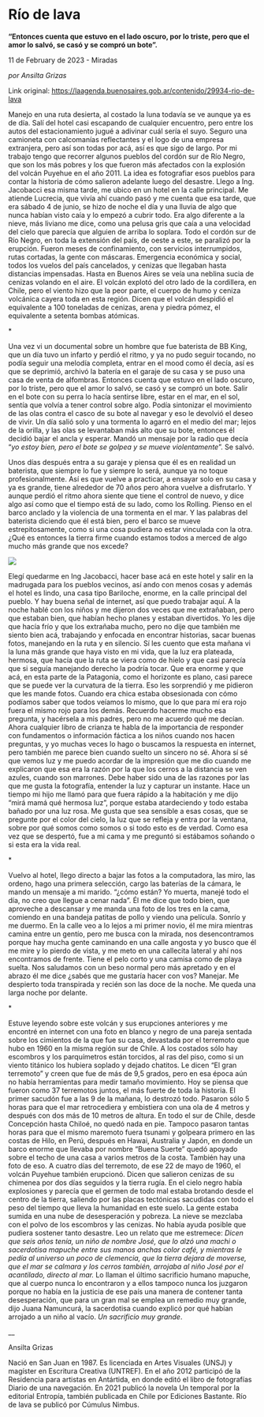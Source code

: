 # Río de lava

**“Entonces cuenta que estuvo en el lado oscuro, por lo triste, pero que el amor lo salvó, se casó y se compró un bote”.**

11 de February de 2023 - Miradas

_por Ansilta Grizas_

Link original: https://laagenda.buenosaires.gob.ar/contenido/29934-rio-de-lava



Manejo en una ruta desierta, al costado la luna todavía se ve aunque ya es de día. Salí del hotel casi escapando de cualquier encuentro, pero entre los autos del estacionamiento jugué a adivinar cuál sería el suyo. Seguro una camioneta con calcomanías reflectantes y el logo de una empresa extranjera, pero así son todas por acá, así es que sigo de largo. Por mi trabajo tengo que recorrer algunos pueblos del cordón sur de Río Negro, que son los más pobres y los que fueron más afectados con la explosión del volcán Puyehue en el año 2011. La idea es fotografiar esos pueblos para contar la historia de cómo salieron adelante luego del desastre. Llego a Ing. Jacobacci esa misma tarde, me ubico en un hotel en la calle principal. Me atiende Lucrecia, que vivía ahí cuando pasó y me cuenta que esa tarde, que era sábado 4 de junio, se hizo de noche el día y una lluvia de algo que nunca habían visto caía y lo empezó a cubrir todo. Era algo diferente a la nieve, más liviano me dice, como una pelusa gris que caía a una velocidad del cielo que parecía que alguien de arriba lo soplara. Todo el cordón sur de Río Negro, en toda la extensión del país, de oeste a este, se paralizó por la erupción. Fueron meses de confinamiento, con servicios interrumpidos, rutas cortadas, la gente con máscaras. Emergencia económica y social, todos los vuelos del país cancelados, y cenizas que llegaban hasta distancias impensadas. Hasta en Buenos Aires se veía una neblina sucia de cenizas volando en el aire. El volcán explotó del otro lado de la cordillera, en Chile, pero el viento hizo que la peor parte, el cuerpo de humo y ceniza volcánica cayera toda en esta región. Dicen que el volcán despidió el equivalente a 100 toneladas de cenizas, arena y piedra pómez, el equivalente a setenta bombas atómicas.




\*




Una vez vi un documental sobre un hombre que fue baterista de BB King, que un día tuvo un infarto y perdió el ritmo, y ya no pudo seguir tocando, no podía seguir una melodía completa, entrar en el mood como él decía, así es que se deprimió, archivó la batería en el garaje de su casa y se puso una casa de venta de alfombras. Entonces cuenta que estuvo en el lado oscuro, por lo triste, pero que el amor lo salvó, se casó y se compró un bote. Salir en el bote con su perra lo hacía sentirse libre, estar en el mar, en el sol, sentía que volvía a tener control sobre algo. Podía sintonizar el movimiento de las olas contra el casco de su bote al navegar y eso le devolvió el deseo de vivir. Un día salió solo y una tormenta lo agarró en el medio del mar; lejos de la orilla, y las olas se levantaban más alto que su bote, entonces él decidió bajar el ancla y esperar. Mandó un mensaje por la radio que decía “*yo estoy bien, pero el bote se golpea y se mueve violentamente*”. Se salvó.




Unos días después entra a su garaje y piensa que él es en realidad un baterista, que siempre lo fue y siempre lo será, aunque ya no toque profesionalmente. Así es que vuelve a practicar, a ensayar solo en su casa y ya es grande, tiene alrededor de 70 años pero ahora vuelve a disfrutarlo. Y aunque perdió el ritmo ahora siente que tiene el control de nuevo, y dice algo así como que el tiempo está de su lado, como los Rolling. Pienso en el barco anclado y la violencia de una tormenta en el mar. Y las palabras del baterista diciendo que él está bien, pero el barco se mueve estrepitosamente, como si una cosa pudiera no estar vinculada con la otra. ¿Qué es entonces la tierra firme cuando estamos todos a merced de algo mucho más grande que nos excede?




![](https://cdn.feater.me/files/images/887892/69beadff-a026-48d6-a2d4-975b4617ee38.jpeg)




Elegí quedarme en Ing Jacobacci, hacer base acá en este hotel y salir en la madrugada para los pueblos vecinos, así ando con menos cosas y además el hotel es lindo, una casa tipo Bariloche, enorme, en la calle principal del pueblo. Y hay buena señal de internet, así que puedo trabajar aquí. A la noche hablé con los niños y me dijeron dos veces que me extrañaban, pero que estaban bien, que habían hecho planes y estaban divertidos. Yo les dije que hacía frío y que los extrañaba mucho, pero no dije que también me siento bien acá, trabajando y enfocada en encontrar historias, sacar buenas fotos, manejando en la ruta y en silencio. Sí les cuento que esta mañana vi la luna más grande que haya visto en mi vida, que la luz era plateada, hermosa, que hacía que la ruta se viera como de hielo y que casi parecía que si seguía manejando derecho la podría tocar. Que era enorme y que acá, en esta parte de la Patagonia, como el horizonte es plano, casi parece que se puede ver la curvatura de la tierra. Eso les sorprendió y me pidieron que les mande fotos. Cuando era chica estaba obsesionada con cómo podíamos saber que todos veíamos lo mismo, que lo que para mí era rojo fuera el mismo rojo para los demás. Recuerdo hacerme mucho esa pregunta, y hacérsela a mis padres, pero no me acuerdo qué me decían. Ahora cualquier libro de crianza te habla de la importancia de responder con fundamentos o información fáctica a los niños cuando nos hacen preguntas, y yo muchas veces lo hago o buscamos la respuesta en internet, pero también me parece bien cuando suelto un sincero no sé. Ahora sí sé que vemos luz y me puedo acordar de la impresión que me dio cuando me explicaron que esa era la razón por la que los cerros a la distancia se ven azules, cuando son marrones. Debe haber sido una de las razones por las que me gusta la fotografía, entender la luz y capturar un instante. Hace un tiempo mi hijo me llamó para que fuera rápido a la habitación y me dijo “mirá mamá qué hermosa luz”, porque estaba atardeciendo y todo estaba bañado por una luz rosa. Me gusta que sea sensible a esas cosas, que se pregunte por el color del cielo, la luz que se refleja y entra por la ventana, sobre por qué somos como somos o si todo esto es de verdad. Como esa vez que se despertó, fue a mi cama y me preguntó si estábamos soñando o si esta era la vida real.




\*




Vuelvo al hotel, llego directo a bajar las fotos a la computadora, las miro, las ordeno, hago una primera selección, cargo las baterías de la cámara, le mando un mensaje a mi marido. “¿cómo están? Yo muerta, manejé todo el día, no creo que llegue a cenar nada”. Él me dice que todo bien, que aproveche a descansar y me manda una foto de los tres en la cama, comiendo en una bandeja patitas de pollo y viendo una película. Sonrío y me duermo. En la calle veo a lo lejos a mi primer novio, él me mira mientras camina entre un gentío, pero me busca con la mirada, nos desencontramos porque hay mucha gente caminando en una calle angosta y yo busco que él me mire y lo pierdo de vista, y me meto en una callecita lateral y ahí nos encontramos de frente. Tiene el pelo corto y una camisa como de playa suelta. Nos saludamos con un beso normal pero más apretado y en el abrazo él me dice ¿sabés que me gustaría hacer con vos? Manejar. Me despierto toda transpirada y recién son las doce de la noche. Me queda una larga noche por delante.




\*




Estuve leyendo sobre este volcán y sus erupciones anteriores y me encontré en internet con una foto en blanco y negro de una pareja sentada sobre los cimientos de la que fue su casa, devastada por el terremoto que hubo en 1960 en la misma región sur de Chile. A los costados sólo hay escombros y los parquímetros están torcidos, al ras del piso, como si un viento titánico los hubiera soplado y dejado chatitos. Le dicen “El gran terremoto” y creen que fue de más de 9,5 grados, pero en esa época aún no había herramientas para medir tamaño movimiento. Hoy se piensa que fueron como 37 terremotos juntos, el más fuerte de toda la historia. El primer sacudón fue a las 9 de la mañana, lo destrozó todo. Pasaron sólo 5 horas para que el mar retrocediera y embistiera con una ola de 4 metros y después con dos más de 10 metros de altura. En todo el sur de Chile, desde Concepción hasta Chiloé, no quedó nada en pie. Tampoco pasaron tantas horas para que el mismo maremoto fuera tsunami y golpeara primero en las costas de Hilo, en Perú, después en Hawai, Australia y Japón, en donde un barco enorme que llevaba por nombre “Buena Suerte” quedó apoyado sobre el techo de una casa a varios metros de la costa. También hay una foto de eso. A cuatro días del terremoto, de ese 22 de mayo de 1960, el volcán Puyehue también erupcionó. Dicen que salieron cenizas de su chimenea por dos días seguidos y la tierra rugía. En el cielo negro había explosiones y parecía que el germen de todo mal estaba brotando desde el centro de la tierra, saliendo por las placas tectónicas sacudidas con todo el peso del tiempo que lleva la humanidad en este suelo. La gente estaba sumida en una nube de desesperación y pobreza. La nieve se mezclaba con el polvo de los escombros y las cenizas. No había ayuda posible que pudiera sostener tanto desastre. Leo un relato que me estremece: *Dicen que seis años tenía, un niño de nombre José, que lo alzó una machi o sacerdotisa mapuche entre sus manos anchas color café, y mientras le pedía al universo un poco de clemencia, que la tierra dejara de moverse, que el mar se calmara y los cerros también, arrojaba al niño José por el acantilado, directo al mar.* Lo llaman el último sacrificio humano mapuche, que al cuerpo nunca lo encontraron y a ellos tampoco nunca los juzgaron porque no había en la justicia de ese país una manera de contener tanta desesperación, que para un gran mal se emplea un remedio muy grande, dijo Juana Namuncurá, la sacerdotisa cuando explicó por qué habían arrojado a un niño al vacío. *Un sacrificio muy grande*.




\_\_




Ansilta Grizas




Nació en San Juan en 1987. Es licenciada en Artes Visuales (UNSJ) y magíster en Escritura Creativa (UNTREF). En el año 2012 participó de la Residencia para artistas en Antártida, en donde editó el libro de fotografías Diario de una navegación. En 2021 publicó la novela Un temporal por la editorial Entropía, también publicada en Chile por Ediciones Bastante. Río de lava se publicó por Cúmulus Nimbus.



